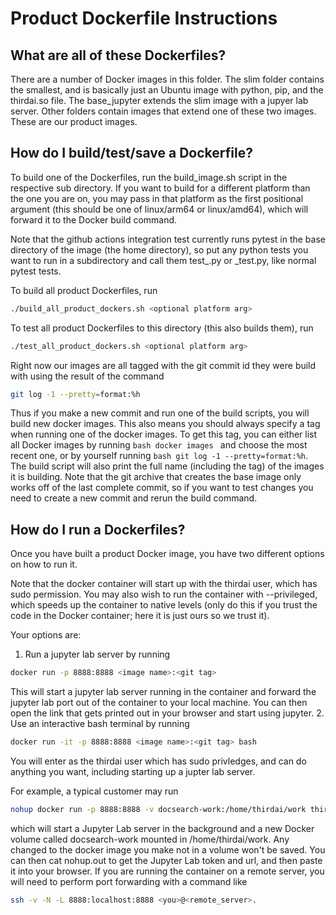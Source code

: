# Product Dockerfile Instructions

<!-- TODO (Josh): We should probably eventually migrate to Docker compose -->

## What are all of these Dockerfiles?

There are a number of Docker images in this folder. The slim folder contains
the smallest, and is basically just an Ubuntu image with python, pip, and the 
thirdai.so file. The base_jupyter extends the slim image with a jupyer lab 
server. Other folders contain images that extend one of these two images. 
These are our product images.

## How do I build/test/save a Dockerfile?

To build one of the Dockerfiles, run the build_image.sh script in the respective
sub directory. If you want to build for a different platform than the one you 
are on, you may pass in that platform as the first positional argument (this
should be one of linux/arm64 or linux/amd64), which will forward it to the 
Docker build command. 

Note that the github actions integration test currently runs pytest in the base 
directory of the image (the home directory), so put any python tests you want to
run in a subdirectory and call them test_<test name>.py or <test name>_test.py, 
like normal pytest tests.

To build all product Dockerfiles, run
```bash
./build_all_product_dockers.sh <optional platform arg>
```
To test all product Dockerfiles to this directory (this also builds them), run
 ```bash
./test_all_product_dockers.sh <optional platform arg>
```

Right now our images are all tagged with the git commit id they were build with
using the result of the command
 ```bash
git log -1 --pretty=format:%h
```
Thus if you make a new commit and run one of the build scripts, you will build
new docker images. This also means you should always specify a tag when running
one of the docker images. To get this tag, you can either list all Docker images
by running  ```bash docker images ``` and choose the most recent one, or by
yourself running  ```bash git log -1 --pretty=format:%h```. The build script
will also print the full name (including the tag) of the images it is building. 
Note that the git archive that creates the base image only works off of the last 
complete commit, so if you want to test changes you need to create a new commit 
and rerun the build command.

## How do I run a Dockerfiles?

Once you have built a product Docker image, you have two different 
options on how to run it. 

Note that the docker container will start up with the 
thirdai user, which has sudo permission. You may also wish to run the container 
with --privileged, which speeds up the container to native levels (only do this 
if you trust the code in the Docker container; here it is just ours so we trust 
it).

Your options are:
1. Run a jupyter lab server by running 
```bash
docker run -p 8888:8888 <image name>:<git tag> 
```
This will start a jupyter lab server running in the container and forward the 
jupyter lab port out of the container to your local machine. You can then
open the link that gets printed out in your browser and start using jupyter.
2. Use an interactive bash terminal by running
```bash
docker run -it -p 8888:8888 <image name>:<git tag> bash
```
You will enter as the thirdai user which has sudo privledges, and can do 
anything you want, including starting up a jupter lab server.


For example, a typical customer may run
```bash
nohup docker run -p 8888:8888 -v docsearch-work:/home/thirdai/work thirdai_docsearch_release:<git-tag> &
```
which will start a Jupyter Lab server in the background and a new Docker volume
called docsearch-work mounted in /home/thirdai/work. Any changed to the docker
image you make not in a volume won't be saved. You can then cat nohup.out
to get the Jupyter Lab token and url, and then paste it into your browser. If
you are running the container on a remote server, you will need to perform
port forwarding with a command like 
```bash
ssh -v -N -L 8888:localhost:8888 <you>@<remote_server>.
```